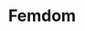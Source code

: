 ---
title: Femdom
crosslinks:
- FemdomCommunity
- JavDownloadCenter
- chastity
- BDSMpersonals
- gentlefemdom
- Pain
- hentaifemdom
- femdomcaptions
- BDSMcommunity
- assworship
- cei
- BallBusting
- FapDeciders
- couplesgonewild
- averagedickporn
- thegoddesseris
- postorgasm
- femdompersonals
- TotalWorldFemdom
---
